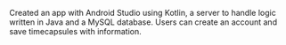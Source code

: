 Created an app with Android Studio using Kotlin, a server to handle logic written in Java and a MySQL database. Users can create an account and save timecapsules with information. 

